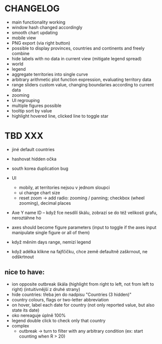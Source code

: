 # CHANGELOG

* main functionality working
* window hash changed accordingly
* smooth chart updating
* mobile view
* PNG export (via right button)
* possible to display provinces, countries and continents and freely combine
* hide labels with no data in current view (mitigate legend spread)
* world
* legend
* aggregate territories into single curve
* arbitrary arithmetic plot function expression, evaluating territory data
* range sliders custom value, changing boundaries according to current data
* zooming
* UI regrouping
* multiple figures possible
* tooltip sort by value
* highlight hovered line, clicked line to toggle star

# TBD XXX
* jiné default countries
* hashovat hidden očka
* south korea duplication bug
* UI
    * mobily, at territories nejsou v jednom sloupci
    * ui change chart size
    * reset zoom -> add radio: zooming / panning; checkbox (wheel zooming), decimal places

* Axe Y name ID – když fce nesdílí škálu, zobrazí se do též velikosti grafu, neroztáhne ho

* axes should become figure parameters (input to toggle if the axes input manipulate single figure or all of them)
* když měním days range, nemizí legend
* když adélka klikne na fajfčičku, chce země defaultně zaškrnout, ne odškrtnout



## nice to have:
* ion opposite outbreak škála (highlight from right to left, not from left to right) (intuitivnější z druhé strany)
* hide countries: třeba jen do nadpisu "Countries (3 hidden)"
* country colours, flags or two-letter abbreviation
* on hover, label each date for country (not only reported value, but also state its date)
* oko nereaguje úplně 100%
* legend double click to check only that country
* complex
    * outbreak -> turn to filter with any arbitrary condition (ex: start counting when R > 20)